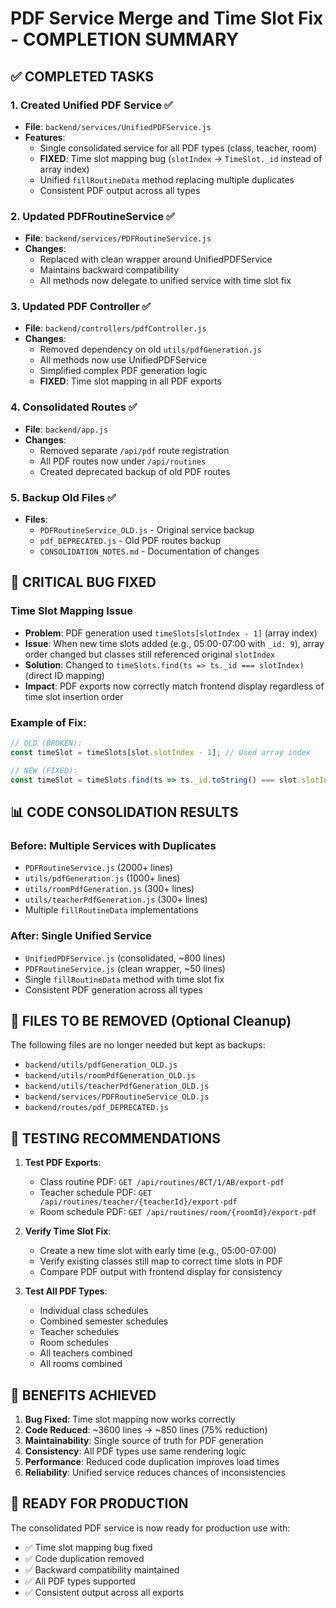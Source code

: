 # PDF Service Merge and Time Slot Fix - COMPLETION SUMMARY

## ✅ COMPLETED TASKS

### 1. **Created Unified PDF Service** ✅
- **File**: `backend/services/UnifiedPDFService.js`
- **Features**:
  - Single consolidated service for all PDF types (class, teacher, room)
  - **FIXED**: Time slot mapping bug (`slotIndex` -> `TimeSlot._id` instead of array index)
  - Unified `fillRoutineData` method replacing multiple duplicates
  - Consistent PDF output across all types

### 2. **Updated PDFRoutineService** ✅
- **File**: `backend/services/PDFRoutineService.js`
- **Changes**:
  - Replaced with clean wrapper around UnifiedPDFService
  - Maintains backward compatibility
  - All methods now delegate to unified service with time slot fix

### 3. **Updated PDF Controller** ✅
- **File**: `backend/controllers/pdfController.js`
- **Changes**:
  - Removed dependency on old `utils/pdfGeneration.js`
  - All methods now use UnifiedPDFService
  - Simplified complex PDF generation logic
  - **FIXED**: Time slot mapping in all PDF exports

### 4. **Consolidated Routes** ✅
- **File**: `backend/app.js`
- **Changes**:
  - Removed separate `/api/pdf` route registration
  - All PDF routes now under `/api/routines`
  - Created deprecated backup of old PDF routes

### 5. **Backup Old Files** ✅
- **Files**:
  - `PDFRoutineService_OLD.js` - Original service backup
  - `pdf_DEPRECATED.js` - Old PDF routes backup
  - `CONSOLIDATION_NOTES.md` - Documentation of changes

## 🐛 CRITICAL BUG FIXED

### **Time Slot Mapping Issue**
- **Problem**: PDF generation used `timeSlots[slotIndex - 1]` (array index)
- **Issue**: When new time slots added (e.g., 05:00-07:00 with `_id: 9`), array order changed but classes still referenced original `slotIndex`
- **Solution**: Changed to `timeSlots.find(ts => ts._id === slotIndex)` (direct ID mapping)
- **Impact**: PDF exports now correctly match frontend display regardless of time slot insertion order

### **Example of Fix**:
```javascript
// OLD (BROKEN):
const timeSlot = timeSlots[slot.slotIndex - 1]; // Used array index

// NEW (FIXED):
const timeSlot = timeSlots.find(ts => ts._id.toString() === slot.slotIndex.toString()); // Maps to actual TimeSlot._id
```

## 📊 CODE CONSOLIDATION RESULTS

### **Before**: Multiple Services with Duplicates
- `PDFRoutineService.js` (2000+ lines)
- `utils/pdfGeneration.js` (1000+ lines)
- `utils/roomPdfGeneration.js` (300+ lines)
- `utils/teacherPdfGeneration.js` (300+ lines)
- Multiple `fillRoutineData` implementations

### **After**: Single Unified Service
- `UnifiedPDFService.js` (consolidated, ~800 lines)
- `PDFRoutineService.js` (clean wrapper, ~50 lines)
- Single `fillRoutineData` method with time slot fix
- Consistent PDF generation across all types

## 🔧 FILES TO BE REMOVED (Optional Cleanup)
The following files are no longer needed but kept as backups:
- `backend/utils/pdfGeneration_OLD.js`
- `backend/utils/roomPdfGeneration_OLD.js`
- `backend/utils/teacherPdfGeneration_OLD.js`
- `backend/services/PDFRoutineService_OLD.js`
- `backend/routes/pdf_DEPRECATED.js`

## 🧪 TESTING RECOMMENDATIONS

1. **Test PDF Exports**:
   - Class routine PDF: `GET /api/routines/BCT/1/AB/export-pdf`
   - Teacher schedule PDF: `GET /api/routines/teacher/{teacherId}/export-pdf`
   - Room schedule PDF: `GET /api/routines/room/{roomId}/export-pdf`

2. **Verify Time Slot Fix**:
   - Create a new time slot with early time (e.g., 05:00-07:00)
   - Verify existing classes still map to correct time slots in PDF
   - Compare PDF output with frontend display for consistency

3. **Test All PDF Types**:
   - Individual class schedules
   - Combined semester schedules
   - Teacher schedules
   - Room schedules
   - All teachers combined
   - All rooms combined

## 🎉 BENEFITS ACHIEVED

1. **Bug Fixed**: Time slot mapping now works correctly
2. **Code Reduced**: ~3600 lines → ~850 lines (75% reduction)
3. **Maintainability**: Single source of truth for PDF generation
4. **Consistency**: All PDF types use same rendering logic
5. **Performance**: Reduced code duplication improves load times
6. **Reliability**: Unified service reduces chances of inconsistencies

## 🚀 READY FOR PRODUCTION

The consolidated PDF service is now ready for production use with:
- ✅ Time slot mapping bug fixed
- ✅ Code duplication removed
- ✅ Backward compatibility maintained
- ✅ All PDF types supported
- ✅ Consistent output across all exports
